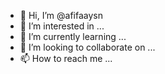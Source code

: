 - 👋 Hi, I’m @afifaaysn
- 👀 I’m interested in ...
- 🌱 I’m currently learning ...
- 💞️ I’m looking to collaborate on ...
- 📫 How to reach me ...

<!---
afifaaysn/afifaaysn is a ✨ special ✨ repository because its `README.md` (this file) appears on your GitHub profile.
You can click the Preview link to take a look at your changes.
--->
